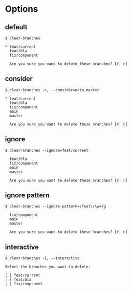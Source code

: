 # Options

## default

```shell
$ clear-branches

* feat/current
  feat/bla
  fix/component

  Are you sure you want to delete these branches? [Y, n]
```

## consider

```shell
$ clear-branches -c, --consider=main,master

* feat/current
  feat/bla
  fix/component
  main
  master

  Are you sure you want to delete these branches? [Y, n]
```

## ignore

```shell
$ clear-branches --ignore=feat/current

  feat/bla
  fix/component
  main
  master

  Are you sure you want to delete these branches? [Y, n]
```

## ignore pattern

```shell
$ clear-branches --ignore-pattern=/feat\/\w+/g

  fix/component
  main
  master

  Are you sure you want to delete these branches? [Y, n]
```

## interactive

```shell
$ clear-branches -i, --interactive

Select the branches you want to delete:

[ ] feat/current
[ ] feat/bla
[ ] fix/component
```
